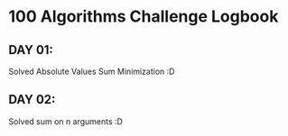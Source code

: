 # 100 Algorithms Challenge Logbook 

## DAY 01:
Solved Absolute Values Sum Minimization :D

## DAY 02:
Solved sum on n arguments :D